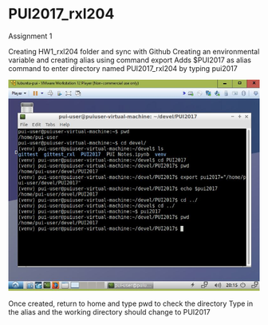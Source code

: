 
# PUI2017_rxl204
Assignment 1 

Creating HW1_rxl204 folder and sync with Github
Creating an environmental variable and creating alias using command export
Adds $PUI2017 as alias command to enter directory named PUI2017_rxl204 by
typing pui2017

![Alt text](/HW1_rxl204/Screenshots/HW1_environmental_variable.JPG)

Once created, return to home and type pwd to check the directory
Type in the alias and the working directory should change to PUI2017

